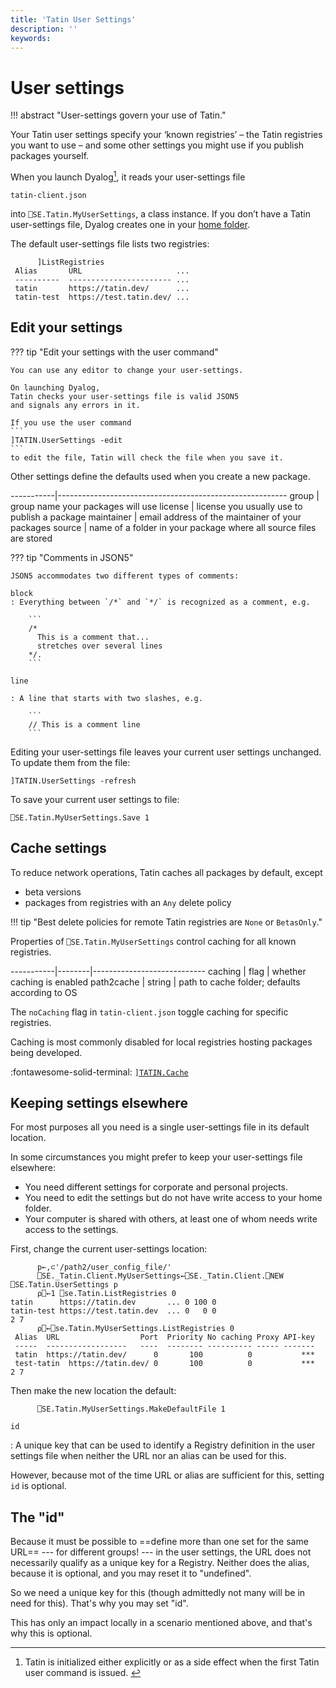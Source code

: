 ```yaml
---
title: 'Tatin User Settings'
description: ''
keywords:
---
```

# User settings

!!! abstract "User-settings govern your use of Tatin."


Your Tatin user settings specify your ‘known registries’
– the Tatin registries you want to use –
and some other settings you might use if you publish packages yourself.

When you launch Dyalog[^init], it reads your user-settings file

    tatin-client.json

into `⎕SE.Tatin.MyUserSettings`, a class instance.
If you don’t have a Tatin user-settings file, Dyalog creates one
in your [home folder](user-commands.md#user-settings).

The default user-settings file lists two registries:

          ]ListRegistries
     Alias       URL                     ...
     ----------  ----------------------- ...
     tatin       https://tatin.dev/      ...
     tatin-test  https://test.tatin.dev/ ...

<!-- Implementation detail: not relevant

### What does Tatin do at start-up time?

When Tatin is initialized[^init] it creates an instance of the `UserSettings` class with the name `MyUserSettings` which lives in `⎕se.Tatin`. (Strictly speaking it lives actually in `⎕SE._Tatin`; in `⎕SE.Tatin` there is just a niladic function `MyUserSettings` that returns a reference to `⎕SE._Tatin.MyUserSettings`)

If the constructor does not get a fully qualified name of the user settings file as an argument then it performs two steps:

1. It looks for a file `.tatin` in the user's home folder.

   If the file exists and is not empty then it is expected to point to a user settings file, and Tatin will go for that file.

   We will discuss soon under which circumstances such a file might be useful.

2. In case there is no file `.tatin` in that folder, or the file is empty, Tatin will look for a user settings file in the default folder.

   * If that file exists then Tatin will instantiate it

   * If the file does not exist then it will be created with default settings
 -->

## Edit your settings


??? tip "Edit your settings with the user command"

    You can use any editor to change your user-settings.

    On launching Dyalog,
    Tatin checks your user-settings file is valid JSON5
    and signals any errors in it.

    If you use the user command
    ```
    ]TATIN.UserSettings -edit
    ```
    to edit the file, Tatin will check the file when you save it.

Other settings define the defaults used when you create a new package.

-----------|---------------------------------------------------------
group      | group name your packages will use
license    | license you usually use to publish a package
maintainer | email address of the maintainer of your packages
source     | name of a folder in your package where all source files are stored

??? tip "Comments in JSON5"

    JSON5 accommodates two different types of comments:

    block
    : Everything between `/*` and `*/` is recognized as a comment, e.g.

        ```
        /*
          This is a comment that...
          stretches over several lines
        */.
        ```

    line

    : A line that starts with two slashes, e.g.

        ```
        // This is a comment line
        ```

Editing your user-settings file leaves your current user settings unchanged.
To update them from the file:

    ]TATIN.UserSettings -refresh

To save your current user settings to file:

    ⎕SE.Tatin.MyUserSettings.Save 1


## Cache settings

To reduce network operations, Tatin caches all packages by default, except

-   beta versions
-   packages from registries with an `Any` delete policy

!!! tip "Best delete policies for remote Tatin registries are `None` or `BetasOnly`."

Properties of `⎕SE.Tatin.MyUserSettings` control caching for all known registries.

-----------|--------|----------------------------
caching    | flag   | whether caching is enabled
path2cache | string | path to cache folder; defaults according to OS

The `noCaching` flag in `tatin-client.json` toggle caching for specific registries.

Caching is most commonly disabled for local registries hosting packages being developed.


:fontawesome-solid-terminal:
[`]TATIN.Cache`](user-commands.md#cache)


## Keeping settings elsewhere

For most purposes all you need is a single user-settings file in its default location.

In some circumstances you might prefer to keep your user-settings file elsewhere:

-   You need different settings for corporate and personal projects.
-   You need to edit the settings but do not have write access to your home folder.
-   Your computer is shared with others, at least one of whom needs write access to the settings.

First, change the current user-settings location:
```
      p←,⊂'/path2/user_config_file/'
      ⎕SE._Tatin.Client.MyUserSettings←⎕SE._Tatin.Client.⎕NEW ⎕SE.Tatin.UserSettings p
      ⍴⎕←1 ⎕se.Tatin.ListRegistries 0
tatin      https://tatin.dev       ... 0 100 0
tatin-test https://test.tatin.dev  ... 0   0 0
2 7
      ⍴⎕←⎕se.Tatin.MyUserSettings.ListRegistries 0
 Alias  URL                  Port  Priority No caching Proxy API-key
 -----  ------------------   ----  -------- ---------- ----- -------
 tatin  https://tatin.dev/      0       100          0           ***
 test-tatin  https://tatin.dev/ 0       100          0           ***
2 7
```
Then make the new location the default:
```
      ⎕SE.Tatin.MyUserSettings.MakeDefaultFile 1
```

<!-- You may however want to have your own Tatin Registries, for example for private projects. -->

<!-- WAY TOO CUMBERSOME – JSON SUFFICES

## Adding and removing Registries

You can manipulate the `MyUserSettings` instance via its methods.

We are now going to add a registry, list all registries, and then delete that registry, getting us back to where we started.

### What have we got?

Let's list all registries currently defined:

```
      ⎕se.Tatin.MyUserSettings.ListRegistries 0
Alias      URL                     Port  Priority No caching Proxy API-key
-----      ------------------      ----  -------- ---------- ----- -------
tatin      https://tatin.dev/         0       100          0           ***
tatin-test https://test.tatin.dev/    0         0          0           ***
```

This is because originally Tatin only knows about the principal Tatin server and its cousin, the test server.

Note that the API key is not listed when a zero is provided as the right argument.

Let's add a made-up registry.

#### Create an instance of the `DefineRegistry` class.

Let's assume that you work for a company "MyCompany", and that this company entertains a Tatin Server with the URL `https://tatin.mycompany.com`.

To add that Registry to the user settings file you must first instantiate the `DefineRegistry` class. You may specify the URL and the alias in several ways; for details on the `DefineRegistry` class execute this:

```
]adoc ⎕se.Tatin.DefineRegistry
```

We will pass a simple text vector that specifies the alias (between `[]`) and the URI:

```
      #.myReg←⎕NEW ⎕SE.Tatin.DefineRegistry (,⊂'[myc]https://tatin.mycompany.com')
      #.myReg.varsList
 uri  alias  port  api_key  priority
      ]box on
      {⍵,⍪#.myReg.(⍎¨⍵)}'uri' 'alias' 'port' 'api_key' 'priority'
┌────────┬────────────────────────────┐
│uri     │https://tatin.mycompany.com/│
├────────┼────────────────────────────┤
│alias   │myc                         │
├────────┼────────────────────────────┤
│port    │0                           │
├────────┼────────────────────────────┤
│api_key │                            │
├────────┼────────────────────────────┤
│priority│[Null]                      │
└────────┴────────────────────────────┘
      ]box off
```

"id" is not mentioned here, because it is optional, and `DefineRegistry` will assign a freshly generated UUID to it for you. Refer to [The "id"](#) for details.

#### Settings in the file

* `uri` and `alias` are already set by the constructor.
* `port` is 0 which means that it will fall back to 80 for `http://` and 443 for `https://`.
* `priority` decides in which order Registries are scanned in case no Registry was provided. The Registry with the highest number is scanned first, and the first hit wins.

  `⎕NULL` will be converted once the instance is added to the user settings, see there.

  Note that a priority of `0` or less means that the registry will **not** participate in a Registry scan.
* `api_key` must be set only when the Registry is managed by a Tatin server _and_ you want to publish packages, or delete packages (if that is permitted by that Tatin server at all) and credentials are required for those operations.

#### Adding the Registry

Adding a registry is achieved by calling the `AddRegistry` method, and providing an instance of the `DefineRegistry` class as an argument:


```
      ⎕se.Tatin.MyUserSettings.AddRegistry #.myReg
```

Now we would expect three Registries:

```
      ↑⎕se.Tatin.MyUserSettings.registries.(alias uri priority)
 tatin       https://tatin.dev/           100
 myc         https://tatin.mycompany.com/  90
 tatin-test  https://test.tatin.dev/        0
```

The priority is not `⎕NULL` anymore but 90: any `⎕NULL` is replaced by the lowest number yet minus 10.

A> ### Regarding priorities
A> What happens when you add a Registry with `priority` being `⎕NULL` and the lowest Registry so far is 1?
A>
A> In that case Tatin assigns new values to all Registries except those with a priority of zero which will remain untouched.
A>
A> The new priorities will not change the order of the priorities, and the lowest one will be 100 or greater.

So far we have changed the user settings in the workspace, _not_ on file. This allows you to experiment with certain settings without making the change permanent; other sessions won't be affected.

If you want to make your changes permanent you must call the `Save` method and provide a 1 as the right argument.

 -->

`id`

: A unique key that can be used to identify a Registry definition in the user settings file when neither the URL nor an alias can be used for this.

However, because mot of the time URL or alias are sufficient for this, setting `id` is optional.


## The "id"

<!-- FIXME Clarify -->
Because it must be possible to ==define more than one set for the same URL==
--- for different groups! --- in the user settings, the URL does not necessarily qualify as a unique key for a Registry. Neither does the alias, because it is optional, and you may reset it to "undefined".

So we need a unique key for this (though admittedly not many will be in need for this). That's why you may set "id".

<!-- If you use the `DefineRegistry` class then "id" will be a newly created UUID. If you prefer to add a new Registry to the user settings by editing the user settings file then you should add "id" yourself. -->

This has only an impact locally in a scenario mentioned above, and that's why this is optional.



[^init]: Tatin is initialized either explicitly or as a side effect when the first Tatin user command is issued. <!-- See ["Installing and updating the Tatin Client"](installingandupdatingthetatinclient.md) for details. -->



